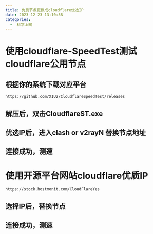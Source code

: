 ```yaml
---
title: 免费节点更换成cloudflare优选IP
date: 2023-12-23 13:10:58
categories:
  -  科学上网
---
```


# 使用cloudflare-SpeedTest测试cloudflare公用节点

## 根据你的系统下载对应平台

````url
https://github.com/XIU2/CloudflareSpeedTest/releases
````

## 解压后，双击CloudflareST.exe

## 优选IP后，进入clash or v2rayN 替换节点地址

## 连接成功，测速

# 使用开源平台网站cloudflare优质IP

````url
https://stock.hostmonit.com/CloudFlareYes
````

## 选择IP后，替换节点

## 连接成功，测速
